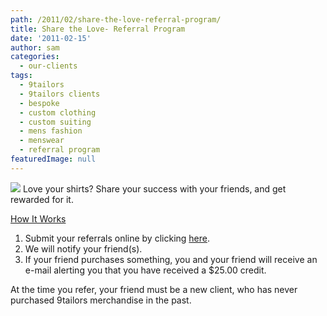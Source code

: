 ```yaml
---
path: /2011/02/share-the-love-referral-program/
title: Share the Love- Referral Program
date: '2011-02-15'
author: sam
categories:
  - our-clients
tags:
  - 9tailors
  - 9tailors clients
  - bespoke
  - custom clothing
  - custom suiting
  - mens fashion
  - menswear
  - referral program
featuredImage: null
---
```

[![](http://2.bp.blogspot.com/-OOJmDlbN6mE/TVbrO8Qmm9I/AAAAAAAAAC4/Jouq0EQ-NMw/s320/fabrics_event.jpg)](http://2.bp.blogspot.com/-OOJmDlbN6mE/TVbrO8Qmm9I/AAAAAAAAAC4/Jouq0EQ-NMw/s1600/fabrics_event.jpg)
Love your shirts? Share your success with your friends, and get rewarded for it.

[How It Works](http://www.9tailors.com/pages/style_by_9tailors/referral_program)

1. Submit your referrals online by clicking [here](https://spreadsheets.google.com/viewform?hl=en&formkey=dGFGbnEyaTMzMEZRMnpEQm5VaXM5NGc6MQ#gid=0).
2. We will notify your friend(s).
3. If your friend purchases something, you and your friend will receive an e-mail alerting you that you have received a $25.00 credit.

At the time you refer, your friend must be a new client, who has never purchased 9tailors merchandise in the past.